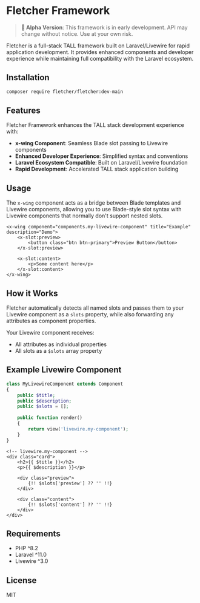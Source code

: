 # Fletcher Framework

> **🚧 Alpha Version**: This framework is in early development. 
> API may change without notice. Use at your own risk.

Fletcher is a full-stack TALL framework built on Laravel/Livewire for rapid application development. It provides enhanced components and developer experience while maintaining full compatibility with the Laravel ecosystem.

## Installation

```bash
composer require fletcher/fletcher:dev-main
```

## Features

Fletcher Framework enhances the TALL stack development experience with:

- **x-wing Component**: Seamless Blade slot passing to Livewire components
- **Enhanced Developer Experience**: Simplified syntax and conventions
- **Laravel Ecosystem Compatible**: Built on Laravel/Livewire foundation
- **Rapid Development**: Accelerated TALL stack application building

## Usage

The `x-wing` component acts as a bridge between Blade templates and Livewire components, allowing you to use Blade-style slot syntax with Livewire components that normally don't support nested slots.

```blade
<x-wing component="components.my-livewire-component" title="Example" description="Demo">
    <x-slot:preview>
        <button class="btn btn-primary">Preview Button</button>
    </x-slot:preview>
    
    <x-slot:content>
        <p>Some content here</p>
    </x-slot:content>
</x-wing>
```

## How it Works

Fletcher automatically detects all named slots and passes them to your Livewire component as a `slots` property, while also forwarding any attributes as component properties.

Your Livewire component receives:
- All attributes as individual properties
- All slots as a `$slots` array property

## Example Livewire Component

```php
class MyLivewireComponent extends Component
{
    public $title;
    public $description;
    public $slots = [];
    
    public function render()
    {
        return view('livewire.my-component');
    }
}
```

```blade
<!-- livewire.my-component -->
<div class="card">
    <h2>{{ $title }}</h2>
    <p>{{ $description }}</p>
    
    <div class="preview">
        {!! $slots['preview'] ?? '' !!}
    </div>
    
    <div class="content">
        {!! $slots['content'] ?? '' !!}
    </div>
</div>
```

## Requirements

- PHP ^8.2
- Laravel ^11.0
- Livewire ^3.0

## License

MIT